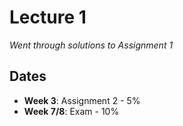 # Lecture 1

*Went through solutions to Assignment 1*

## Dates
- **Week 3**: Assignment 2 - 5%
- **Week 7/8**: Exam - 10%